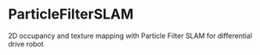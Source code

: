 # ParticleFilterSLAM
2D occupancy and texture mapping with Particle Filter SLAM for differential drive robot
